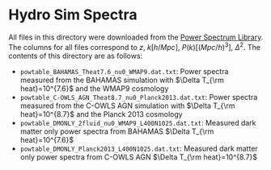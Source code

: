 # Hydro Sim Spectra #
All files in this directory were downloaded from the [Power Spectrum Library](https://powerlib.strw.leidenuniv.nl/). The columns for all files correspond to $z$, $k [h/Mpc]$, $P(k)[(Mpc/h)^3]$, $\Delta^2$. The contents of this directory are as follows:
- `powtable_BAHAMAS_Theat7.6_nu0_WMAP9.dat.txt`: Power spectra measured from the BAHAMAS simulation with $\Delta T_{\rm heat}=10^{7.6}$ and the WMAP9 cosmology
- `powtable_C-OWLS_AGN_Theat8.7_nu0_Planck2013.dat.txt`: Power spectra measured from the C-OWLS AGN simulation with $\Delta T_{\rm heat}=10^{8.7}$ and the Planck 2013 cosmology
- `powtable_DMONLY_2fluid_nu0_WMAP9_L400N1025.dat.txt`: Measured dark matter only power spectra from BAHAMAS $\Delta T_{\rm heat}=10^{7.6}$ 
- `powtable_DMONLY_Planck2013_L400N1025.dat.txt`: Measured dark matter only power spectra from C-OWLS AGN $\Delta T_{\rm heat}=10^{8.7}$ 
